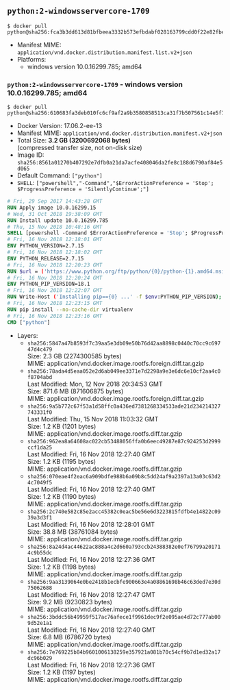 ## `python:2-windowsservercore-1709`

```console
$ docker pull python@sha256:fca3b3dd613d81bfbeea3332b573efbdabf028163799cdd0f22e82fbe8bcbdc9
```

-	Manifest MIME: `application/vnd.docker.distribution.manifest.list.v2+json`
-	Platforms:
	-	windows version 10.0.16299.785; amd64

### `python:2-windowsservercore-1709` - windows version 10.0.16299.785; amd64

```console
$ docker pull python@sha256:610683fa3deb010fc6cf9af2a9b3580858513ca31f7b507561c14e5f756c17d0
```

-	Docker Version: 17.06.2-ee-13
-	Manifest MIME: `application/vnd.docker.distribution.manifest.v2+json`
-	Total Size: **3.2 GB (3200692068 bytes)**  
	(compressed transfer size, not on-disk size)
-	Image ID: `sha256:8561a01270b407292e7dfb0a21da7acfe408046da2fe8c188d6790af84e5d065`
-	Default Command: `["python"]`
-	`SHELL`: `["powershell","-Command","$ErrorActionPreference = 'Stop'; $ProgressPreference = 'SilentlyContinue';"]`

```dockerfile
# Fri, 29 Sep 2017 14:43:28 GMT
RUN Apply image 10.0.16299.15
# Wed, 31 Oct 2018 19:38:09 GMT
RUN Install update 10.0.16299.785
# Thu, 15 Nov 2018 10:48:16 GMT
SHELL [powershell -Command $ErrorActionPreference = 'Stop'; $ProgressPreference = 'SilentlyContinue';]
# Fri, 16 Nov 2018 12:18:01 GMT
ENV PYTHON_VERSION=2.7.15
# Fri, 16 Nov 2018 12:18:02 GMT
ENV PYTHON_RELEASE=2.7.15
# Fri, 16 Nov 2018 12:20:23 GMT
RUN $url = ('https://www.python.org/ftp/python/{0}/python-{1}.amd64.msi' -f $env:PYTHON_RELEASE, $env:PYTHON_VERSION); 	Write-Host ('Downloading {0} ...' -f $url); 	[Net.ServicePointManager]::SecurityProtocol = [Net.SecurityProtocolType]::Tls12; 	Invoke-WebRequest -Uri $url -OutFile 'python.msi'; 		Write-Host 'Installing ...'; 	Start-Process msiexec -Wait 		-ArgumentList @( 			'/i', 			'python.msi', 			'/quiet', 			'/qn', 			'TARGETDIR=C:\Python', 			'ALLUSERS=1', 			'ADDLOCAL=DefaultFeature,Extensions,TclTk,Tools,PrependPath' 		); 		$env:PATH = [Environment]::GetEnvironmentVariable('PATH', [EnvironmentVariableTarget]::Machine); 		Write-Host 'Verifying install ...'; 	Write-Host '  python --version'; python --version; 		Write-Host 'Removing ...'; 	Remove-Item python.msi -Force; 		Write-Host 'Complete.';
# Fri, 16 Nov 2018 12:20:24 GMT
ENV PYTHON_PIP_VERSION=18.1
# Fri, 16 Nov 2018 12:22:07 GMT
RUN Write-Host ('Installing pip=={0} ...' -f $env:PYTHON_PIP_VERSION); 	[Net.ServicePointManager]::SecurityProtocol = [Net.SecurityProtocolType]::Tls12; 	Invoke-WebRequest -Uri 'https://bootstrap.pypa.io/get-pip.py' -OutFile 'get-pip.py'; 	python get-pip.py 		--disable-pip-version-check 		--no-cache-dir 		('pip=={0}' -f $env:PYTHON_PIP_VERSION) 	; 	Remove-Item get-pip.py -Force; 		Write-Host 'Verifying pip install ...'; 	pip --version; 		Write-Host 'Complete.';
# Fri, 16 Nov 2018 12:23:15 GMT
RUN pip install --no-cache-dir virtualenv
# Fri, 16 Nov 2018 12:23:16 GMT
CMD ["python"]
```

-	Layers:
	-	`sha256:5847a47b8593f7c39aa5e3db09e50b76d42aa8898c0440c70cc9c69747d4c479`  
		Size: 2.3 GB (2274300585 bytes)  
		MIME: application/vnd.docker.image.rootfs.foreign.diff.tar.gzip
	-	`sha256:78ada4d5eaa052e2d6ab049ee3371e7d2298a9e3e6dc6e10cf2aa4c0f8704abd`  
		Last Modified: Mon, 12 Nov 2018 20:34:53 GMT  
		Size: 871.6 MB (871606875 bytes)  
		MIME: application/vnd.docker.image.rootfs.foreign.diff.tar.gzip
	-	`sha256:9a5b772c67f53a1d58ffc0a436ed7381268334533ade21d234214327743331f0`  
		Last Modified: Thu, 15 Nov 2018 11:03:32 GMT  
		Size: 1.2 KB (1201 bytes)  
		MIME: application/vnd.docker.image.rootfs.diff.tar.gzip
	-	`sha256:962ea8a64608ac022cb53488056ffa0b6eec49287e87c924253d2999ccf1da25`  
		Last Modified: Fri, 16 Nov 2018 12:27:40 GMT  
		Size: 1.2 KB (1195 bytes)  
		MIME: application/vnd.docker.image.rootfs.diff.tar.gzip
	-	`sha256:070eae4f2eac6a909bdfe988b6a09b8c5dd24af9a2397a13a03c63d24c7049f5`  
		Last Modified: Fri, 16 Nov 2018 12:27:40 GMT  
		Size: 1.2 KB (1190 bytes)  
		MIME: application/vnd.docker.image.rootfs.diff.tar.gzip
	-	`sha256:2c740e582c85e2acc45382c0eac5be56e6d3223815fdfb4e14822c0939a3d3f1`  
		Last Modified: Fri, 16 Nov 2018 12:28:01 GMT  
		Size: 38.8 MB (38761084 bytes)  
		MIME: application/vnd.docker.image.rootfs.diff.tar.gzip
	-	`sha256:8a24d4ac44622ac888a4c2d660a793ccb24388382e0ef76799a201714c9b55dc`  
		Last Modified: Fri, 16 Nov 2018 12:27:36 GMT  
		Size: 1.2 KB (1198 bytes)  
		MIME: application/vnd.docker.image.rootfs.diff.tar.gzip
	-	`sha256:9aa3139064e0be2418b1ecbfe900663e4a08861698b46c63ded7e30d75062688`  
		Last Modified: Fri, 16 Nov 2018 12:27:47 GMT  
		Size: 9.2 MB (9230823 bytes)  
		MIME: application/vnd.docker.image.rootfs.diff.tar.gzip
	-	`sha256:3bddc56b49959f517ac76afece1f9961dec9f2e095ae4d72c777ab009d52e1a1`  
		Last Modified: Fri, 16 Nov 2018 12:27:40 GMT  
		Size: 6.8 MB (6786720 bytes)  
		MIME: application/vnd.docker.image.rootfs.diff.tar.gzip
	-	`sha256:7e769225b84b9601006138259e357921a081b70c54cf9b7d1ed32a17dc96b029`  
		Last Modified: Fri, 16 Nov 2018 12:27:36 GMT  
		Size: 1.2 KB (1197 bytes)  
		MIME: application/vnd.docker.image.rootfs.diff.tar.gzip
